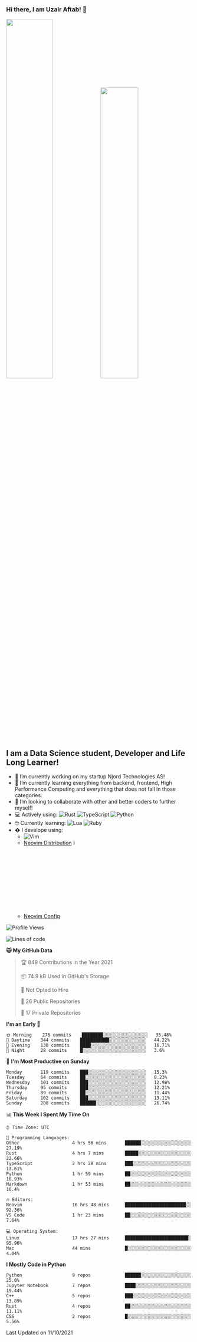### Hi there, I am Uzair Aftab! 👋

<p float="left">

<img src="https://github-readme-stats.vercel.app/api?username=uzaaft&count_private=true&show_icons=true&theme=radical" width="50%">

<img src="https://github-readme-stats.vercel.app/api/top-langs/?username=uzaaft&layout=compact&langs_count=15&count_private=true&theme=radical)" width="45%">
  </p>


## I am a Data Science student, Developer and Life Long Learner!
- 🔭 I’m currently working on my startup Njord Technologies AS!
- 🌱 I’m currently learning everything from backend, frontend, High Performance Computing and everything that does not fall in those categories.
- 👯 I’m looking to collaborate with other and better coders to further myself!
- 💻 Actively using: <img alt="Rust" src="https://img.shields.io/badge/rust-%23000000.svg?style=for-the-badge&logo=rust&logoColor=white"/> <img alt="TypeScript" src="https://img.shields.io/badge/typescript-%23007ACC.svg?style=for-the-badge&logo=typescript&logoColor=white"/> <img alt="Python" src="https://img.shields.io/badge/python-%2314354C.svg?style=for-the-badge&logo=python&logoColor=white"/>
- 🤓 Currently learning: <img alt="Lua" src="https://img.shields.io/badge/lua-%232C2D72.svg?style=for-the-badge&logo=lua&logoColor=white"/>  <img alt="Ruby" src="https://img.shields.io/badge/ruby-%232C2D72.svg?style=for-the-badge&logo=ruby&logoColor=white"/>  
- � I develope using: 
  -  <img alt="Vim" src="https://img.shields.io/badge/VIM-%2311AB00.svg?style=for-the-badge&logo=vim&logoColor=white"/>
  -  [Neovim Distribution](https://github.com/LunarVim/LunarVim) <img alt="LunarVim" src="https://www.lunarvim.org/assets/lunarvim_logo.png" width="5%"/>
  -  [Neovim Config](https://github.com/Uzaaft/lvim_rebuild)
  
<!--START_SECTION:waka-->
![Profile Views](http://img.shields.io/badge/Profile%20Views-18-blue)

![Lines of code](https://img.shields.io/badge/From%20Hello%20World%20I%27ve%20Written-1.8%20million%20lines%20of%20code-blue)

**🐱 My GitHub Data** 

> 🏆 849 Contributions in the Year 2021
 > 
> 📦 74.9 kB Used in GitHub's Storage 
 > 
> 🚫 Not Opted to Hire
 > 
> 📜 26 Public Repositories 
 > 
> 🔑 17 Private Repositories  
 > 
**I'm an Early 🐤** 

```text
🌞 Morning    276 commits    ████████░░░░░░░░░░░░░░░░░   35.48% 
🌆 Daytime    344 commits    ███████████░░░░░░░░░░░░░░   44.22% 
🌃 Evening    130 commits    ████░░░░░░░░░░░░░░░░░░░░░   16.71% 
🌙 Night      28 commits     █░░░░░░░░░░░░░░░░░░░░░░░░   3.6%

```
📅 **I'm Most Productive on Sunday** 

```text
Monday       119 commits    ███░░░░░░░░░░░░░░░░░░░░░░   15.3% 
Tuesday      64 commits     ██░░░░░░░░░░░░░░░░░░░░░░░   8.23% 
Wednesday    101 commits    ███░░░░░░░░░░░░░░░░░░░░░░   12.98% 
Thursday     95 commits     ███░░░░░░░░░░░░░░░░░░░░░░   12.21% 
Friday       89 commits     ██░░░░░░░░░░░░░░░░░░░░░░░   11.44% 
Saturday     102 commits    ███░░░░░░░░░░░░░░░░░░░░░░   13.11% 
Sunday       208 commits    ██████░░░░░░░░░░░░░░░░░░░   26.74%

```


📊 **This Week I Spent My Time On** 

```text
⌚︎ Time Zone: UTC

💬 Programming Languages: 
Other                    4 hrs 56 mins       ██████░░░░░░░░░░░░░░░░░░░   27.19% 
Rust                     4 hrs 7 mins        █████░░░░░░░░░░░░░░░░░░░░   22.66% 
TypeScript               2 hrs 28 mins       ███░░░░░░░░░░░░░░░░░░░░░░   13.61% 
Python                   1 hr 59 mins        ██░░░░░░░░░░░░░░░░░░░░░░░   10.93% 
Markdown                 1 hr 53 mins        ██░░░░░░░░░░░░░░░░░░░░░░░   10.4%

🔥 Editors: 
Neovim                   16 hrs 48 mins      ███████████████████████░░   92.36% 
VS Code                  1 hr 23 mins        ██░░░░░░░░░░░░░░░░░░░░░░░   7.64%

💻 Operating System: 
Linux                    17 hrs 27 mins      ████████████████████████░   95.96% 
Mac                      44 mins             █░░░░░░░░░░░░░░░░░░░░░░░░   4.04%

```

**I Mostly Code in Python** 

```text
Python                   9 repos             ██████░░░░░░░░░░░░░░░░░░░   25.0% 
Jupyter Notebook         7 repos             ████░░░░░░░░░░░░░░░░░░░░░   19.44% 
C++                      5 repos             ███░░░░░░░░░░░░░░░░░░░░░░   13.89% 
Rust                     4 repos             ██░░░░░░░░░░░░░░░░░░░░░░░   11.11% 
CSS                      2 repos             █░░░░░░░░░░░░░░░░░░░░░░░░   5.56%

```



 Last Updated on 11/10/2021
<!--END_SECTION:waka-->
